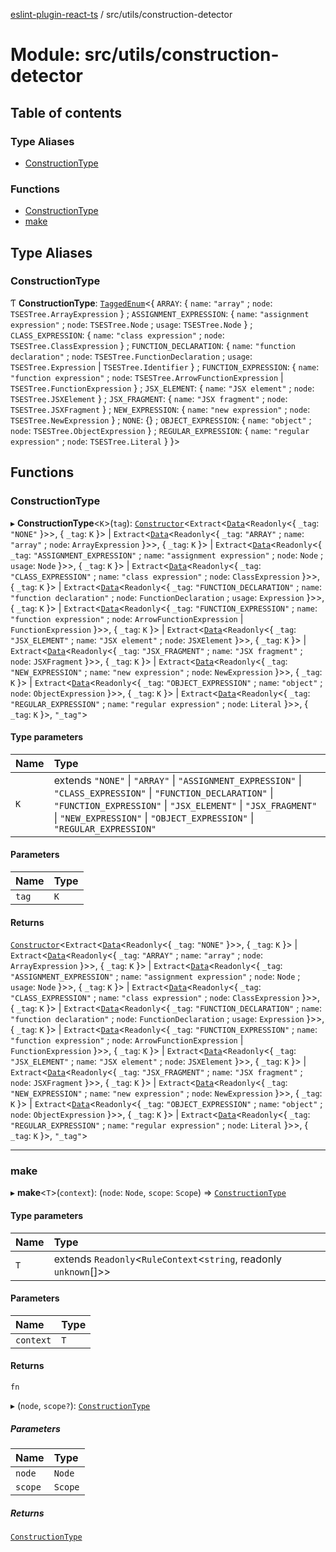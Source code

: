 [eslint-plugin-react-ts](../README.md) / src/utils/construction-detector

# Module: src/utils/construction-detector

## Table of contents

### Type Aliases

- [ConstructionType](src_utils_construction_detector.md#constructiontype)

### Functions

- [ConstructionType](src_utils_construction_detector.md#constructiontype-1)
- [make](src_utils_construction_detector.md#make)

## Type Aliases

### ConstructionType

Ƭ **ConstructionType**: [`TaggedEnum`](src_lib_primitives.Data.md#taggedenum)<{ `ARRAY`: { `name`: ``"array"`` ; `node`: `TSESTree.ArrayExpression`  } ; `ASSIGNMENT_EXPRESSION`: { `name`: ``"assignment expression"`` ; `node`: `TSESTree.Node` ; `usage`: `TSESTree.Node`  } ; `CLASS_EXPRESSION`: { `name`: ``"class expression"`` ; `node`: `TSESTree.ClassExpression`  } ; `FUNCTION_DECLARATION`: { `name`: ``"function declaration"`` ; `node`: `TSESTree.FunctionDeclaration` ; `usage`: `TSESTree.Expression` \| `TSESTree.Identifier`  } ; `FUNCTION_EXPRESSION`: { `name`: ``"function expression"`` ; `node`: `TSESTree.ArrowFunctionExpression` \| `TSESTree.FunctionExpression`  } ; `JSX_ELEMENT`: { `name`: ``"JSX element"`` ; `node`: `TSESTree.JSXElement`  } ; `JSX_FRAGMENT`: { `name`: ``"JSX fragment"`` ; `node`: `TSESTree.JSXFragment`  } ; `NEW_EXPRESSION`: { `name`: ``"new expression"`` ; `node`: `TSESTree.NewExpression`  } ; `NONE`: {} ; `OBJECT_EXPRESSION`: { `name`: ``"object"`` ; `node`: `TSESTree.ObjectExpression`  } ; `REGULAR_EXPRESSION`: { `name`: ``"regular expression"`` ; `node`: `TSESTree.Literal`  }  }\>

## Functions

### ConstructionType

▸ **ConstructionType**<`K`\>(`tag`): [`Constructor`](../interfaces/src_lib_primitives.Data.Case.Constructor.md)<`Extract`<[`Data`](src_lib_primitives.Data.md#data)<`Readonly`<{ `_tag`: ``"NONE"``  }\>\>, { `_tag`: `K`  }\> \| `Extract`<[`Data`](src_lib_primitives.Data.md#data)<`Readonly`<{ `_tag`: ``"ARRAY"`` ; `name`: ``"array"`` ; `node`: `ArrayExpression`  }\>\>, { `_tag`: `K`  }\> \| `Extract`<[`Data`](src_lib_primitives.Data.md#data)<`Readonly`<{ `_tag`: ``"ASSIGNMENT_EXPRESSION"`` ; `name`: ``"assignment expression"`` ; `node`: `Node` ; `usage`: `Node`  }\>\>, { `_tag`: `K`  }\> \| `Extract`<[`Data`](src_lib_primitives.Data.md#data)<`Readonly`<{ `_tag`: ``"CLASS_EXPRESSION"`` ; `name`: ``"class expression"`` ; `node`: `ClassExpression`  }\>\>, { `_tag`: `K`  }\> \| `Extract`<[`Data`](src_lib_primitives.Data.md#data)<`Readonly`<{ `_tag`: ``"FUNCTION_DECLARATION"`` ; `name`: ``"function declaration"`` ; `node`: `FunctionDeclaration` ; `usage`: `Expression`  }\>\>, { `_tag`: `K`  }\> \| `Extract`<[`Data`](src_lib_primitives.Data.md#data)<`Readonly`<{ `_tag`: ``"FUNCTION_EXPRESSION"`` ; `name`: ``"function expression"`` ; `node`: `ArrowFunctionExpression` \| `FunctionExpression`  }\>\>, { `_tag`: `K`  }\> \| `Extract`<[`Data`](src_lib_primitives.Data.md#data)<`Readonly`<{ `_tag`: ``"JSX_ELEMENT"`` ; `name`: ``"JSX element"`` ; `node`: `JSXElement`  }\>\>, { `_tag`: `K`  }\> \| `Extract`<[`Data`](src_lib_primitives.Data.md#data)<`Readonly`<{ `_tag`: ``"JSX_FRAGMENT"`` ; `name`: ``"JSX fragment"`` ; `node`: `JSXFragment`  }\>\>, { `_tag`: `K`  }\> \| `Extract`<[`Data`](src_lib_primitives.Data.md#data)<`Readonly`<{ `_tag`: ``"NEW_EXPRESSION"`` ; `name`: ``"new expression"`` ; `node`: `NewExpression`  }\>\>, { `_tag`: `K`  }\> \| `Extract`<[`Data`](src_lib_primitives.Data.md#data)<`Readonly`<{ `_tag`: ``"OBJECT_EXPRESSION"`` ; `name`: ``"object"`` ; `node`: `ObjectExpression`  }\>\>, { `_tag`: `K`  }\> \| `Extract`<[`Data`](src_lib_primitives.Data.md#data)<`Readonly`<{ `_tag`: ``"REGULAR_EXPRESSION"`` ; `name`: ``"regular expression"`` ; `node`: `Literal`  }\>\>, { `_tag`: `K`  }\>, ``"_tag"``\>

#### Type parameters

| Name | Type |
| :------ | :------ |
| `K` | extends ``"NONE"`` \| ``"ARRAY"`` \| ``"ASSIGNMENT_EXPRESSION"`` \| ``"CLASS_EXPRESSION"`` \| ``"FUNCTION_DECLARATION"`` \| ``"FUNCTION_EXPRESSION"`` \| ``"JSX_ELEMENT"`` \| ``"JSX_FRAGMENT"`` \| ``"NEW_EXPRESSION"`` \| ``"OBJECT_EXPRESSION"`` \| ``"REGULAR_EXPRESSION"`` |

#### Parameters

| Name | Type |
| :------ | :------ |
| `tag` | `K` |

#### Returns

[`Constructor`](../interfaces/src_lib_primitives.Data.Case.Constructor.md)<`Extract`<[`Data`](src_lib_primitives.Data.md#data)<`Readonly`<{ `_tag`: ``"NONE"``  }\>\>, { `_tag`: `K`  }\> \| `Extract`<[`Data`](src_lib_primitives.Data.md#data)<`Readonly`<{ `_tag`: ``"ARRAY"`` ; `name`: ``"array"`` ; `node`: `ArrayExpression`  }\>\>, { `_tag`: `K`  }\> \| `Extract`<[`Data`](src_lib_primitives.Data.md#data)<`Readonly`<{ `_tag`: ``"ASSIGNMENT_EXPRESSION"`` ; `name`: ``"assignment expression"`` ; `node`: `Node` ; `usage`: `Node`  }\>\>, { `_tag`: `K`  }\> \| `Extract`<[`Data`](src_lib_primitives.Data.md#data)<`Readonly`<{ `_tag`: ``"CLASS_EXPRESSION"`` ; `name`: ``"class expression"`` ; `node`: `ClassExpression`  }\>\>, { `_tag`: `K`  }\> \| `Extract`<[`Data`](src_lib_primitives.Data.md#data)<`Readonly`<{ `_tag`: ``"FUNCTION_DECLARATION"`` ; `name`: ``"function declaration"`` ; `node`: `FunctionDeclaration` ; `usage`: `Expression`  }\>\>, { `_tag`: `K`  }\> \| `Extract`<[`Data`](src_lib_primitives.Data.md#data)<`Readonly`<{ `_tag`: ``"FUNCTION_EXPRESSION"`` ; `name`: ``"function expression"`` ; `node`: `ArrowFunctionExpression` \| `FunctionExpression`  }\>\>, { `_tag`: `K`  }\> \| `Extract`<[`Data`](src_lib_primitives.Data.md#data)<`Readonly`<{ `_tag`: ``"JSX_ELEMENT"`` ; `name`: ``"JSX element"`` ; `node`: `JSXElement`  }\>\>, { `_tag`: `K`  }\> \| `Extract`<[`Data`](src_lib_primitives.Data.md#data)<`Readonly`<{ `_tag`: ``"JSX_FRAGMENT"`` ; `name`: ``"JSX fragment"`` ; `node`: `JSXFragment`  }\>\>, { `_tag`: `K`  }\> \| `Extract`<[`Data`](src_lib_primitives.Data.md#data)<`Readonly`<{ `_tag`: ``"NEW_EXPRESSION"`` ; `name`: ``"new expression"`` ; `node`: `NewExpression`  }\>\>, { `_tag`: `K`  }\> \| `Extract`<[`Data`](src_lib_primitives.Data.md#data)<`Readonly`<{ `_tag`: ``"OBJECT_EXPRESSION"`` ; `name`: ``"object"`` ; `node`: `ObjectExpression`  }\>\>, { `_tag`: `K`  }\> \| `Extract`<[`Data`](src_lib_primitives.Data.md#data)<`Readonly`<{ `_tag`: ``"REGULAR_EXPRESSION"`` ; `name`: ``"regular expression"`` ; `node`: `Literal`  }\>\>, { `_tag`: `K`  }\>, ``"_tag"``\>

___

### make

▸ **make**<`T`\>(`context`): (`node`: `Node`, `scope`: `Scope`) => [`ConstructionType`](src_utils_construction_detector.md#constructiontype-1)

#### Type parameters

| Name | Type |
| :------ | :------ |
| `T` | extends `Readonly`<`RuleContext`<`string`, readonly `unknown`[]\>\> |

#### Parameters

| Name | Type |
| :------ | :------ |
| `context` | `T` |

#### Returns

`fn`

▸ (`node`, `scope?`): [`ConstructionType`](src_utils_construction_detector.md#constructiontype-1)

##### Parameters

| Name | Type |
| :------ | :------ |
| `node` | `Node` |
| `scope` | `Scope` |

##### Returns

[`ConstructionType`](src_utils_construction_detector.md#constructiontype-1)
